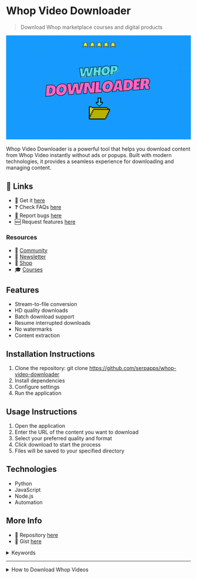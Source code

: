 # Whop Video Downloader

> Download Whop marketplace courses and digital products

![Whop Video Downloader](https://raw.githubusercontent.com/serpapps/whop-video-downloader/assets/images/whop-video-downloader.gif)

Whop Video Downloader is a powerful tool that helps you download content from Whop Video instantly without ads or popups. Built with modern technologies, it provides a seamless experience for downloading and managing content.

## 🔗 Links

- 🎁 Get it [here](https://serp.ly/whop-video-downloader)
- ❓ Check FAQs [here](https://github.com/orgs/serpapps/discussions/categories/faq)
- 🐛 Report bugs [here](https://github.com/serpapps/whop-video-downloader/issues)
- 🆕 Request features [here](https://github.com/serpapps/whop-video-downloader/issues)

### Resources

- 💬 [Community](https://serp.ly/@serp/community)
- 💌 [Newsletter](https://serp.ly/@serp/email)
- 🛒 [Shop](https://serp.ly/@serp/store)
- 🎓 [Courses](https://serp.ly/@serp/courses)

## Features

- Stream-to-file conversion
- HD quality downloads
- Batch download support
- Resume interrupted downloads
- No watermarks
- Content extraction

## Installation Instructions

1. Clone the repository: git clone https://github.com/serpapps/whop-video-downloader
2. Install dependencies
3. Configure settings
4. Run the application

## Usage Instructions

1. Open the application
2. Enter the URL of the content you want to download
3. Select your preferred quality and format
4. Click download to start the process
5. Files will be saved to your specified directory

## Technologies

- Python
- JavaScript
- Node.js
- Automation

## More Info

- 📁 Repository [here](https://github.com/serpapps/whop-video-downloader)
- 📝 Gist [here](https://gist.github.com/devinschumacher/5ce08c8de7b729e2e9805d91c2fdc123)

<details>
<summary>Keywords</summary>

whop video downloader
</details>


---


<details>
  <summary>
    How to Download Whop Videos
  </summary>

# Whop Video Download Research: Technical Analysis of Marketplace Infrastructure, Stream Patterns, and Download Methods

*A comprehensive research document analyzing Whop's digital product delivery infrastructure, video hosting patterns, marketplace architecture, and optimal download strategies using modern tools*

**Authors**: SERP Apps
**Date**: January 2025  
**Version**: 1.0

---

## Abstract

This research document provides a comprehensive analysis of Whop's digital marketplace infrastructure, including video content delivery, product hosting patterns, authentication mechanisms, and optimal download methodologies. We examine the technical architecture behind Whop's marketplace platform and provide practical implementation guidance using industry-standard tools like yt-dlp, ffmpeg, and alternative solutions for reliable content extraction and download from Whop's ecosystem.

## Table of Contents

1. [Introduction](#introduction)
2. [Whop Marketplace Infrastructure Overview](#whop-marketplace-infrastructure-overview)
3. [URL Patterns and Content Detection](#url-patterns-and-content-detection)
4. [Stream Formats and CDN Analysis](#stream-formats-and-cdn-analysis)
5. [yt-dlp Implementation Strategies](#yt-dlp-implementation-strategies)
6. [FFmpeg Processing Techniques](#ffmpeg-processing-techniques)
7. [Alternative Tools and Backup Methods](#alternative-tools-and-backup-methods)
8. [Implementation Recommendations](#implementation-recommendations)
9. [Troubleshooting and Edge Cases](#troubleshooting-and-edge-cases)
10. [Conclusion](#conclusion)

---

## 1. Introduction

Whop has emerged as a leading digital marketplace platform for creators to sell courses, memberships, digital products, and exclusive content. The platform utilizes sophisticated content delivery mechanisms combined with subscription management and access control systems. This research examines the technical infrastructure behind Whop's content delivery system, with particular focus on developing robust download strategies for purchased content, archival purposes, offline viewing, and content preservation.

### 1.1 Research Scope

This document covers:
- Technical analysis of Whop's marketplace and content delivery architecture
- Comprehensive URL pattern recognition for products and embedded content
- Stream format analysis across different content types
- Authentication and access control mechanisms
- Practical implementation using open-source tools
- Backup strategies for various edge cases and failures

### 1.2 Methodology

Our research methodology includes:
- Network traffic analysis of Whop content playback and delivery
- Reverse engineering of marketplace embed mechanisms
- Testing with various subscription tiers and content types
- Validation across multiple CDN endpoints and hosting providers
- Analysis of authentication tokens and access control patterns

---

## 2. Whop Marketplace Infrastructure Overview

### 2.1 Platform Architecture

Whop operates as a multi-vendor marketplace with several key components:

**Core Platform Components**:
- **Marketplace Frontend**: `whop.com` - Main discovery and purchase interface
- **Product Hosting**: `whop.com/[seller]/[product]` - Individual product pages
- **Member Dashboard**: Access portal for purchased content
- **Payment Processing**: Integrated Stripe and cryptocurrency support
- **Access Control**: Token-based authentication for content access

**Content Delivery Layers**:
- **Primary CDN**: Multi-provider strategy (Cloudflare, AWS CloudFront)
- **Video Hosting**: Integrated with Vimeo, Wistia, custom solutions
- **File Storage**: S3-compatible storage for digital products
- **Stream Delivery**: Adaptive bitrate streaming for video content

### 2.2 Content Types and Delivery Mechanisms

Whop supports multiple content formats:

#### 2.2.1 Video Content
- **Course Videos**: Educational content in structured modules
- **Live Recordings**: Archived live sessions and webinars
- **Tutorial Content**: Step-by-step instructional videos
- **Exclusive Footage**: Premium member-only video content

#### 2.2.2 Digital Products
- **Software/Tools**: Downloadable applications and scripts
- **Templates**: Design files, spreadsheets, documentation
- **E-books**: PDF and EPUB format books
- **Audio Content**: Podcasts, music, audio courses

#### 2.2.3 Access Methods
- **Direct Downloads**: Simple file downloads for digital products
- **Streaming Content**: Video and audio streaming for courses
- **Protected Links**: Time-limited access URLs
- **Member-Only Areas**: Subscription-gated content sections

### 2.3 Security and Access Control

#### 2.3.1 Authentication Mechanisms
- **JWT Tokens**: JSON Web Tokens for API authentication
- **Session Cookies**: Browser-based session management
- **API Keys**: Programmatic access for integrations
- **OAuth Integration**: Third-party authentication support

#### 2.3.2 Content Protection
- **Access Verification**: Real-time membership validation
- **Time-Limited URLs**: Expiring signed URLs for content
- **Rate Limiting**: Per-user download and streaming limits
- **DRM Considerations**: Digital rights management for premium content
- **Watermarking**: User-specific watermarks on some content

#### 2.3.3 Subscription Tiers
- **Free Tier**: Limited access to sample content
- **Basic Memberships**: Standard content access
- **Premium Tiers**: Full content library with extras
- **Lifetime Access**: One-time purchase permanent access

---

## 3. URL Patterns and Content Detection

### 3.1 Primary URL Patterns

#### 3.1.1 Marketplace and Product URLs
```
https://whop.com/[seller-name]/
https://whop.com/[seller-name]/[product-id]
https://whop.com/hub/[product-id]/
https://whop.com/checkout/[product-id]
```

#### 3.1.2 Content Access URLs
```
https://whop.com/hub/[product-id]/content/[content-id]
https://whop.com/api/v1/memberships/[membership-id]/content/[content-id]
```

#### 3.1.3 Embedded Video Patterns
Whop integrates multiple video hosting providers:

**Vimeo Integration:**
```
https://player.vimeo.com/video/{VIDEO_ID}
https://vimeo.com/{VIDEO_ID}
```

**Wistia Integration:**
```
https://fast.wistia.net/embed/iframe/{VIDEO_ID}
https://[account].wistia.com/medias/{VIDEO_ID}
```

**Direct Video URLs:**
```
https://cdn.whop.com/videos/{PRODUCT_ID}/{VIDEO_ID}/master.m3u8
https://cdn.whop.com/videos/{PRODUCT_ID}/{VIDEO_ID}/{QUALITY}/video.mp4
```

### 3.2 Content ID Extraction Patterns

#### 3.2.1 Product ID Format
```regex
/hub/([a-zA-Z0-9_-]{8,})/
/product/([a-zA-Z0-9_-]{8,})/
whop_[a-zA-Z0-9]{16,}
```

#### 3.2.2 Content ID Format
```regex
/content/([a-zA-Z0-9_-]{10,})/
/videos?/([a-zA-Z0-9_-]{10,})/
vid_[a-zA-Z0-9]{12,}
```

### 3.3 Detection Implementation

#### 3.3.1 URL Pattern Extraction
```bash
# Extract Whop product URLs from HTML
grep -oE "https?://whop\.com/[a-zA-Z0-9_-]+/[a-zA-Z0-9_-]+" input.html

# Extract content IDs
grep -oE "hub/[a-zA-Z0-9_-]+/content/[a-zA-Z0-9_-]+" input.html

# Find embedded video players
grep -oE "(vimeo\.com|wistia\.net)/[^\"' ]+" input.html
```

#### 3.3.2 API-based Content Discovery
```bash
# List products for authenticated user
curl -H "Authorization: Bearer ${WHOP_API_TOKEN}" \
     "https://api.whop.com/api/v1/me/memberships"

# Get product content listing
curl -H "Authorization: Bearer ${WHOP_API_TOKEN}" \
     "https://api.whop.com/api/v1/products/${PRODUCT_ID}/content"

# Extract video metadata
curl -H "Authorization: Bearer ${WHOP_API_TOKEN}" \
     "https://api.whop.com/api/v1/content/${CONTENT_ID}" | jq '.'
```

#### 3.3.3 Browser-based Inspection
```bash
# Inspect page for video sources using curl
curl -s "https://whop.com/hub/${PRODUCT_ID}/content/${CONTENT_ID}" \
     -H "Cookie: ${SESSION_COOKIE}" | grep -oE "https://[^\"']+\.(mp4|m3u8)"

# Check for embedded players
curl -s "${WHOP_URL}" | grep -oE "(vimeo|wistia|youtube)\.com/[^\"' ]+"
```

---

## 4. Stream Formats and CDN Analysis

### 4.1 Video Hosting Providers

Whop creators use multiple hosting solutions:

#### 4.1.1 Vimeo Integration
- **Container**: MP4
- **Video Codec**: H.264 (AVC), H.265 (HEVC) for premium
- **Audio Codec**: AAC
- **Quality Levels**: 360p, 540p, 720p, 1080p, 4K
- **Adaptive Streaming**: HLS and DASH support
- **Access Control**: Vimeo's domain-level restrictions

#### 4.1.2 Wistia Integration
- **Container**: MP4, WebM
- **Video Codec**: H.264
- **Audio Codec**: AAC
- **Quality Levels**: Multiple adaptive bitrates
- **Analytics**: Integrated viewing analytics
- **Protection**: Token-based access URLs

#### 4.1.3 Custom Whop CDN
- **Container**: MP4, HLS segments
- **Video Codec**: H.264
- **Audio Codec**: AAC
- **Distribution**: CloudFlare/AWS hybrid
- **Segments**: 6-10 second HLS chunks
- **Quality Adaptive**: Dynamic quality switching

### 4.2 CDN Architecture

#### 4.2.1 Primary CDN Endpoints
```
https://cdn.whop.com/
https://[distribution-id].cloudfront.net/
https://assets.whop.com/
```

#### 4.2.2 Video URL Construction

**Direct MP4 (when available):**
```
https://cdn.whop.com/products/{PRODUCT_ID}/videos/{VIDEO_ID}/720p.mp4
https://cdn.whop.com/products/{PRODUCT_ID}/videos/{VIDEO_ID}/1080p.mp4
```

**HLS Streaming:**
```
https://cdn.whop.com/products/{PRODUCT_ID}/videos/{VIDEO_ID}/master.m3u8
https://cdn.whop.com/products/{PRODUCT_ID}/videos/{VIDEO_ID}/720p/index.m3u8
```

### 4.3 Authentication and Access Tokens

#### 4.3.1 Signed URL Patterns
```bash
# Typical signed URL structure
https://cdn.whop.com/videos/{VIDEO_ID}/video.mp4?token={JWT_TOKEN}&expires={TIMESTAMP}

# Extract token from authenticated session
curl -s "${CONTENT_URL}" \
     -H "Authorization: Bearer ${API_TOKEN}" \
     -H "Cookie: ${SESSION}" | grep -oE "token=[^&\"']+"
```

#### 4.3.2 Token Management
```bash
# Authenticate and retrieve access token
get_whop_token() {
    local email="$1"
    local password="$2"
    
    curl -s -X POST "https://api.whop.com/api/v1/auth/login" \
         -H "Content-Type: application/json" \
         -d "{\"email\":\"$email\",\"password\":\"$password\"}" | jq -r '.token'
}

# Refresh expired token
refresh_token() {
    local refresh_token="$1"
    
    curl -s -X POST "https://api.whop.com/api/v1/auth/refresh" \
         -H "Authorization: Bearer $refresh_token" | jq -r '.token'
}
```

---

## 5. yt-dlp Implementation Strategies

### 5.1 Basic yt-dlp Usage for Whop

#### 5.1.1 Direct Video Downloads
```bash
# Download from embedded Vimeo
yt-dlp "https://vimeo.com/{VIDEO_ID}"

# Download from Wistia
yt-dlp "https://fast.wistia.net/embed/iframe/{VIDEO_ID}"

# With authentication cookies
yt-dlp --cookies cookies.txt "https://whop.com/hub/{PRODUCT}/content/{VIDEO}"

# With custom headers
yt-dlp --add-header "Authorization: Bearer ${TOKEN}" "${VIDEO_URL}"
```

#### 5.1.2 Quality Selection
```bash
# List available formats
yt-dlp -F "${VIDEO_URL}"

# Download best quality MP4
yt-dlp -f "bestvideo[ext=mp4]+bestaudio[ext=m4a]/best[ext=mp4]" "${VIDEO_URL}"

# Download specific quality
yt-dlp -f "best[height<=720]" "${VIDEO_URL}"

# Download with size limit
yt-dlp -f "best[filesize<500M]" "${VIDEO_URL}"
```

### 5.2 Authentication Handling

#### 5.2.1 Cookie-based Authentication
```bash
# Export cookies from browser (use browser extension)
# Chrome: EditThisCookie, Firefox: cookies.txt

# Use cookies with yt-dlp
yt-dlp --cookies cookies.txt "${WHOP_VIDEO_URL}"

# Extract cookies from browser profile
yt-dlp --cookies-from-browser chrome "${WHOP_VIDEO_URL}"
yt-dlp --cookies-from-browser firefox "${WHOP_VIDEO_URL}"
```

#### 5.2.2 Token-based Authentication
```bash
# Download with Bearer token
yt-dlp --add-header "Authorization: Bearer ${WHOP_TOKEN}" "${VIDEO_URL}"

# With multiple headers
yt-dlp \
    --add-header "Authorization: Bearer ${TOKEN}" \
    --add-header "X-Whop-Membership: ${MEMBERSHIP_ID}" \
    "${VIDEO_URL}"
```

### 5.3 Batch Processing

#### 5.3.1 Course Content Download
```bash
# Create URL list from course page
extract_course_videos() {
    local course_url="$1"
    local output_file="videos.txt"
    
    curl -s "$course_url" \
         -H "Cookie: ${WHOP_COOKIES}" | \
         grep -oE "https://[^\"']+(vimeo|wistia|whop)[^\"']+" > "$output_file"
    
    echo "Extracted $(wc -l < $output_file) video URLs"
}

# Batch download with metadata
yt-dlp \
    --cookies cookies.txt \
    -o "%(uploader)s/%(playlist)s/%(playlist_index)s - %(title)s.%(ext)s" \
    --write-info-json \
    --write-thumbnail \
    -a videos.txt
```

#### 5.3.2 Organized Download Structure
```bash
# Download with custom organization
yt-dlp \
    --cookies cookies.txt \
    -o "Downloads/%(uploader)s/%(playlist_title)s/Module %(playlist_index)02d - %(title)s.%(ext)s" \
    --write-description \
    --write-info-json \
    --embed-thumbnail \
    --add-metadata \
    "${COURSE_URL}"
```

### 5.4 Advanced Options

#### 5.4.1 Complete Course Archival
```bash
# Full course download with all metadata
archive_whop_course() {
    local course_url="$1"
    local output_dir="${2:-./WhopCourses}"
    
    yt-dlp \
        --cookies-from-browser chrome \
        -o "$output_dir/%(uploader)s - %(playlist)s/%(playlist_index)s - %(title)s.%(ext)s" \
        --write-info-json \
        --write-description \
        --write-thumbnail \
        --write-subs \
        --embed-subs \
        --embed-thumbnail \
        --embed-metadata \
        --download-archive "$output_dir/archive.txt" \
        --no-overwrites \
        --continue \
        "$course_url"
}
```

#### 5.4.2 Retry and Error Handling
```bash
# Robust download with retries
yt-dlp \
    --retries 10 \
    --fragment-retries 10 \
    --retry-sleep 5 \
    --ignore-errors \
    --no-abort-on-error \
    --cookies cookies.txt \
    -a course_urls.txt
```

---

## 6. FFmpeg Processing Techniques

### 6.1 Stream Analysis

#### 6.1.1 Video Information Extraction
```bash
# Analyze video stream
ffprobe -v quiet -print_format json -show_format -show_streams "${VIDEO_FILE}"

# Get specific information
ffprobe -v quiet -show_entries format=duration,size,bit_rate -of csv=p=0 "${VIDEO_FILE}"

# Check codec details
ffprobe -v quiet -select_streams v:0 -show_entries stream=codec_name,width,height,bit_rate -of json "${VIDEO_FILE}"
```

#### 6.1.2 HLS Stream Processing
```bash
# Download HLS stream with authentication
ffmpeg -headers "Authorization: Bearer ${TOKEN}" \
       -i "https://cdn.whop.com/videos/${VIDEO_ID}/master.m3u8" \
       -c copy output.mp4

# Download specific quality variant
ffmpeg -i "https://cdn.whop.com/videos/${VIDEO_ID}/720p/index.m3u8" \
       -c copy -bsf:a aac_adtstoasc output_720p.mp4
```

### 6.2 Content Conversion and Optimization

#### 6.2.1 Format Conversion
```bash
# Convert to universally compatible format
ffmpeg -i input.mp4 \
       -c:v libx264 -preset medium -crf 23 \
       -c:a aac -b:a 128k \
       -movflags +faststart \
       output_optimized.mp4

# Compress large files
ffmpeg -i input.mp4 \
       -c:v libx264 -crf 28 \
       -c:a aac -b:a 96k \
       -vf scale=-2:720 \
       output_compressed.mp4
```

#### 6.2.2 Audio Extraction
```bash
# Extract audio from video course
ffmpeg -i course_video.mp4 -vn -c:a aac -b:a 128k course_audio.m4a

# Convert to MP3 for audio courses
ffmpeg -i course_video.mp4 -vn -c:a libmp3lame -b:a 192k course_audio.mp3

# Extract audio with metadata preservation
ffmpeg -i input.mp4 -vn -c:a copy -map_metadata 0 audio_only.m4a
```

### 6.3 Batch Processing Scripts

#### 6.3.1 Course Video Processing
```bash
#!/bin/bash
# Process downloaded course videos

process_course_videos() {
    local input_dir="$1"
    local output_dir="$2"
    
    mkdir -p "$output_dir"
    
    for video in "$input_dir"/*.mp4; do
        if [[ -f "$video" ]]; then
            filename=$(basename "$video" .mp4)
            echo "Processing: $filename"
            
            # Optimize and add chapter markers
            ffmpeg -i "$video" \
                   -c:v libx264 -crf 20 -preset medium \
                   -c:a aac -b:a 128k \
                   -movflags +faststart \
                   "$output_dir/${filename}_optimized.mp4"
        fi
    done
    
    echo "Processing complete!"
}
```

#### 6.3.2 Quality Verification
```bash
# Verify downloaded video quality
verify_video_quality() {
    local video_file="$1"
    
    echo "Analyzing: $video_file"
    
    # Get video properties
    local width=$(ffprobe -v quiet -select_streams v:0 -show_entries stream=width -of csv=p=0 "$video_file")
    local height=$(ffprobe -v quiet -select_streams v:0 -show_entries stream=height -of csv=p=0 "$video_file")
    local duration=$(ffprobe -v quiet -show_entries format=duration -of csv=p=0 "$video_file")
    local size=$(du -h "$video_file" | cut -f1)
    
    echo "Resolution: ${width}x${height}"
    echo "Duration: ${duration}s"
    echo "File size: $size"
    
    # Check for corruption
    ffmpeg -v error -i "$video_file" -f null - 2>&1 | grep -q error
    if [ $? -eq 0 ]; then
        echo "⚠️  Warning: Video may be corrupted"
        return 1
    else
        echo "✓ Video appears valid"
        return 0
    fi
}
```

---

## 7. Alternative Tools and Backup Methods

### 7.1 Gallery-dl for Whop Content

#### 7.1.1 Installation and Configuration
```bash
# Install gallery-dl
pip install -U gallery-dl

# Create configuration file
mkdir -p ~/.config/gallery-dl/
cat > ~/.config/gallery-dl/config.json << 'EOF'
{
    "extractor": {
        "base-directory": "./Downloads/",
        "whop": {
            "cookies": "~/.config/gallery-dl/cookies.txt",
            "filename": "{category}/{creator}/{num:>03} - {title}.{extension}"
        }
    }
}
EOF
```

#### 7.1.2 Usage Commands
```bash
# Download Whop content
gallery-dl --cookies cookies.txt "${WHOP_URL}"

# With custom output template
gallery-dl -o "filename={creator} - {title}.{extension}" "${WHOP_URL}"
```

### 7.2 Custom Python Implementation

#### 7.2.1 API-based Content Fetcher
```python
#!/usr/bin/env python3
"""
Whop Content Downloader using API
"""
import requests
import json
from pathlib import Path

class WhopDownloader:
    def __init__(self, api_token):
        self.api_token = api_token
        self.base_url = "https://api.whop.com/api/v1"
        self.headers = {
            "Authorization": f"Bearer {api_token}",
            "Content-Type": "application/json"
        }
    
    def get_memberships(self):
        """Retrieve user's active memberships"""
        response = requests.get(
            f"{self.base_url}/me/memberships",
            headers=self.headers
        )
        return response.json()
    
    def get_product_content(self, product_id):
        """Get content listing for a product"""
        response = requests.get(
            f"{self.base_url}/products/{product_id}/content",
            headers=self.headers
        )
        return response.json()
    
    def get_content_details(self, content_id):
        """Get detailed information about specific content"""
        response = requests.get(
            f"{self.base_url}/content/{content_id}",
            headers=self.headers
        )
        return response.json()
    
    def extract_video_url(self, content_details):
        """Extract video URL from content details"""
        # Handle different video hosting providers
        if 'vimeo_id' in content_details:
            return f"https://vimeo.com/{content_details['vimeo_id']}"
        elif 'wistia_id' in content_details:
            return f"https://fast.wistia.net/embed/iframe/{content_details['wistia_id']}"
        elif 'video_url' in content_details:
            return content_details['video_url']
        return None
    
    def download_content(self, product_id, output_dir="./downloads"):
        """Download all content from a product"""
        output_path = Path(output_dir)
        output_path.mkdir(parents=True, exist_ok=True)
        
        content_list = self.get_product_content(product_id)
        
        for content_item in content_list.get('content', []):
            content_id = content_item['id']
            details = self.get_content_details(content_id)
            
            video_url = self.extract_video_url(details)
            if video_url:
                print(f"Found video: {details.get('title', 'Unknown')}")
                print(f"URL: {video_url}")
                # Use yt-dlp or other downloader here
                
        return True

# Usage example
if __name__ == "__main__":
    import os
    
    token = os.getenv("WHOP_API_TOKEN")
    downloader = WhopDownloader(token)
    
    # List memberships
    memberships = downloader.get_memberships()
    print(json.dumps(memberships, indent=2))
```

### 7.3 Browser Automation

#### 7.3.1 Playwright/Puppeteer Approach
```javascript
// whop-downloader.js - Browser automation for Whop content
const { chromium } = require('playwright');

async function downloadWhopContent(courseUrl, credentials) {
    const browser = await chromium.launch({ headless: false });
    const context = await browser.newContext();
    const page = await context.newPage();
    
    // Login to Whop
    await page.goto('https://whop.com/login');
    await page.fill('input[type="email"]', credentials.email);
    await page.fill('input[type="password"]', credentials.password);
    await page.click('button[type="submit"]');
    await page.waitForNavigation();
    
    // Navigate to course content
    await page.goto(courseUrl);
    await page.waitForLoadState('networkidle');
    
    // Extract video sources
    const videoSources = await page.evaluate(() => {
        const videos = [];
        
        // Find Vimeo embeds
        document.querySelectorAll('iframe[src*="vimeo"]').forEach(iframe => {
            videos.push(iframe.src);
        });
        
        // Find Wistia embeds
        document.querySelectorAll('iframe[src*="wistia"]').forEach(iframe => {
            videos.push(iframe.src);
        });
        
        // Find direct video elements
        document.querySelectorAll('video source').forEach(source => {
            videos.push(source.src);
        });
        
        return videos;
    });
    
    console.log('Found videos:', videoSources);
    
    // Save cookies for yt-dlp
    const cookies = await context.cookies();
    const fs = require('fs');
    fs.writeFileSync('cookies.json', JSON.stringify(cookies, null, 2));
    
    await browser.close();
    
    return videoSources;
}

// Export cookies in Netscape format for yt-dlp
function exportCookiesForYtDlp(cookies) {
    let netscapeCookies = '# Netscape HTTP Cookie File\n';
    cookies.forEach(cookie => {
        netscapeCookies += `${cookie.domain}\tTRUE\t${cookie.path}\t${cookie.secure ? 'TRUE' : 'FALSE'}\t${cookie.expires || 0}\t${cookie.name}\t${cookie.value}\n`;
    });
    return netscapeCookies;
}

module.exports = { downloadWhopContent, exportCookiesForYtDlp };
```

### 7.4 Direct HTTP Downloads

#### 7.4.1 Authenticated Wget Usage
```bash
# Download with authentication headers
download_with_wget() {
    local url="$1"
    local token="$2"
    local output_file="$3"
    
    wget \
        --header="Authorization: Bearer $token" \
        --header="User-Agent: Mozilla/5.0 (Whop-Downloader/1.0)" \
        --continue \
        -O "$output_file" \
        "$url"
}

# Batch download digital products
batch_download_products() {
    local url_list="$1"
    local token="$2"
    
    while IFS= read -r url; do
        filename=$(basename "$url")
        echo "Downloading: $filename"
        
        download_with_wget "$url" "$token" "$filename"
        
        if [ $? -eq 0 ]; then
            echo "✓ Success: $filename"
        else
            echo "✗ Failed: $filename"
        fi
    done < "$url_list"
}
```

---

## 8. Implementation Recommendations

### 8.1 Recommended Workflow

#### 8.1.1 Complete Course Download Strategy
```bash
#!/bin/bash
# Complete Whop course download workflow

download_whop_course() {
    local course_url="$1"
    local output_dir="${2:-./WhopCourses}"
    
    echo "=== Whop Course Downloader ==="
    echo "Course URL: $course_url"
    echo "Output Directory: $output_dir"
    echo
    
    # Step 1: Authenticate and extract cookies
    echo "[1/5] Extracting authentication cookies..."
    # Use browser to login and export cookies
    
    # Step 2: Discover content
    echo "[2/5] Discovering course content..."
    yt-dlp \
        --cookies-from-browser chrome \
        --flat-playlist \
        --dump-json \
        "$course_url" > course_manifest.json
    
    # Step 3: Download videos
    echo "[3/5] Downloading videos..."
    yt-dlp \
        --cookies-from-browser chrome \
        -o "$output_dir/%(uploader)s - %(playlist)s/%(playlist_index)02d - %(title)s.%(ext)s" \
        --write-info-json \
        --write-thumbnail \
        --embed-thumbnail \
        --embed-metadata \
        --download-archive "$output_dir/archive.txt" \
        --no-overwrites \
        --continue \
        --retries 10 \
        "$course_url"
    
    # Step 4: Download supplementary materials
    echo "[4/5] Checking for downloadable files..."
    # Extract and download PDFs, resources, etc.
    
    # Step 5: Generate summary
    echo "[5/5] Generating course summary..."
    jq '.title, .description, .uploader' course_manifest.json > "$output_dir/course_info.txt"
    
    echo
    echo "✓ Download complete!"
    echo "Files saved to: $output_dir"
}
```

#### 8.1.2 Hierarchical Fallback Approach
```bash
#!/bin/bash
# Multi-method fallback strategy

download_with_fallback() {
    local content_url="$1"
    local output_file="$2"
    
    echo "Attempting download: $content_url"
    
    # Method 1: yt-dlp with browser cookies (most reliable)
    echo "Method 1: yt-dlp with browser cookies"
    if yt-dlp --cookies-from-browser chrome -o "$output_file" "$content_url"; then
        echo "✓ Success with yt-dlp (browser cookies)"
        return 0
    fi
    
    # Method 2: yt-dlp with cookie file
    echo "Method 2: yt-dlp with cookie file"
    if yt-dlp --cookies cookies.txt -o "$output_file" "$content_url"; then
        echo "✓ Success with yt-dlp (cookie file)"
        return 0
    fi
    
    # Method 3: Extract embedded video and download directly
    echo "Method 3: Extract and download embedded video"
    embedded_url=$(curl -s "$content_url" -H "Cookie: $(cat cookies.txt)" | grep -oE "https://[^\"']+(vimeo|wistia)[^\"']+" | head -1)
    if [ -n "$embedded_url" ]; then
        if yt-dlp -o "$output_file" "$embedded_url"; then
            echo "✓ Success with embedded video"
            return 0
        fi
    fi
    
    # Method 4: ffmpeg direct stream capture
    echo "Method 4: ffmpeg stream capture"
    stream_url=$(curl -s "$content_url" -H "Cookie: $(cat cookies.txt)" | grep -oE "https://[^\"']+\.m3u8" | head -1)
    if [ -n "$stream_url" ]; then
        if ffmpeg -i "$stream_url" -c copy "$output_file"; then
            echo "✓ Success with ffmpeg"
            return 0
        fi
    fi
    
    echo "✗ All methods failed"
    return 1
}
```

### 8.2 Authentication Management

#### 8.2.1 Cookie Management Script
```bash
#!/bin/bash
# Manage Whop authentication cookies

# Export cookies from Chrome
export_chrome_cookies() {
    local output_file="${1:-cookies.txt}"
    
    echo "Exporting cookies from Chrome..."
    yt-dlp --cookies-from-browser chrome --cookies "$output_file" \
           "https://whop.com" --skip-download
    
    echo "Cookies saved to: $output_file"
}

# Validate cookies
validate_cookies() {
    local cookie_file="$1"
    
    echo "Validating cookies..."
    curl -s -b "$cookie_file" "https://api.whop.com/api/v1/me" | jq '.'
    
    if [ $? -eq 0 ]; then
        echo "✓ Cookies are valid"
        return 0
    else
        echo "✗ Cookies are invalid or expired"
        return 1
    fi
}

# Refresh session
refresh_session() {
    echo "Refreshing session..."
    # Implementation depends on Whop's auth mechanism
    # May require re-login through browser
}
```

### 8.3 Quality and Organization

#### 8.3.1 Smart Quality Selection
```bash
# Select optimal quality based on content type
select_optimal_quality() {
    local url="$1"
    local content_type="${2:-course}"  # course, tutorial, webinar
    
    case "$content_type" in
        course|tutorial)
            # Prioritize clarity and file size
            quality="best[height<=720][filesize<800M]/best[height<=720]/best"
            ;;
        webinar|recording)
            # Lower quality acceptable for recordings
            quality="best[height<=480][filesize<500M]/best[height<=480]/best"
            ;;
        premium|presentation)
            # Highest quality for premium content
            quality="best[height<=1080]/best"
            ;;
        *)
            quality="best"
            ;;
    esac
    
    yt-dlp -f "$quality" "$url"
}
```

#### 8.3.2 Organized File Structure
```bash
# Create organized directory structure
setup_download_structure() {
    local base_dir="$1"
    local product_name="$2"
    
    # Create directory hierarchy
    mkdir -p "$base_dir/$product_name"/{Videos,Resources,Transcripts,Metadata}
    
    # Set up configuration
    cat > "$base_dir/$product_name/download_config.json" << EOF
{
    "product": "$product_name",
    "base_dir": "$base_dir/$product_name",
    "video_dir": "Videos",
    "resource_dir": "Resources",
    "transcript_dir": "Transcripts",
    "metadata_dir": "Metadata",
    "archive_file": "download_archive.txt"
}
EOF
    
    echo "Directory structure created: $base_dir/$product_name"
}
```

### 8.4 Progress Tracking and Logging

#### 8.4.1 Download Progress Monitor
```bash
#!/bin/bash
# Monitor and log download progress

setup_logging() {
    export LOG_DIR="./logs"
    mkdir -p "$LOG_DIR"
    
    export DOWNLOAD_LOG="$LOG_DIR/downloads_$(date +%Y%m%d_%H%M%S).log"
    export ERROR_LOG="$LOG_DIR/errors_$(date +%Y%m%d_%H%M%S).log"
    export STATS_LOG="$LOG_DIR/stats.json"
}

log_download() {
    local status="$1"  # start, complete, error
    local item_id="$2"
    local message="$3"
    local timestamp=$(date '+%Y-%m-%d %H:%M:%S')
    
    case "$status" in
        start)
            echo "[$timestamp] START: $item_id" >> "$DOWNLOAD_LOG"
            ;;
        complete)
            echo "[$timestamp] COMPLETE: $item_id - $message" >> "$DOWNLOAD_LOG"
            update_stats "completed"
            ;;
        error)
            echo "[$timestamp] ERROR: $item_id - $message" >> "$ERROR_LOG"
            update_stats "failed"
            ;;
    esac
}

update_stats() {
    local status="$1"
    
    if [ ! -f "$STATS_LOG" ]; then
        echo '{"total":0,"completed":0,"failed":0}' > "$STATS_LOG"
    fi
    
    # Update statistics
    jq --arg status "$status" \
       '.total += 1 | .[$status] += 1' \
       "$STATS_LOG" > "$STATS_LOG.tmp" && mv "$STATS_LOG.tmp" "$STATS_LOG"
}

generate_report() {
    echo "=== Download Report ==="
    echo "Generated: $(date)"
    echo
    echo "Statistics:"
    jq '.' "$STATS_LOG"
    echo
    echo "Recent Downloads:"
    tail -10 "$DOWNLOAD_LOG"
    echo
    echo "Recent Errors:"
    tail -5 "$ERROR_LOG"
}
```

---

## 9. Troubleshooting and Edge Cases

### 9.1 Authentication Issues

#### 9.1.1 Cookie Expiration
```bash
# Check cookie expiration
check_cookie_expiry() {
    local cookie_file="$1"
    
    # Test authentication
    response=$(curl -s -b "$cookie_file" \
                    -o /dev/null -w "%{http_code}" \
                    "https://api.whop.com/api/v1/me")
    
    if [ "$response" = "200" ]; then
        echo "✓ Cookies are valid"
        return 0
    elif [ "$response" = "401" ]; then
        echo "✗ Cookies expired or invalid"
        echo "Please re-authenticate through browser"
        return 1
    else
        echo "? Unknown response: $response"
        return 2
    fi
}

# Auto-refresh workflow
auto_refresh_auth() {
    local cookie_file="cookies.txt"
    
    while true; do
        if ! check_cookie_expiry "$cookie_file"; then
            echo "Authentication expired. Please login in browser..."
            read -p "Press Enter after logging in..."
            export_chrome_cookies "$cookie_file"
        fi
        
        # Perform downloads
        # ...
        
        sleep 3600  # Check every hour
    done
}
```

#### 9.1.2 Subscription Verification
```bash
# Verify active subscription
verify_subscription() {
    local product_id="$1"
    local api_token="$2"
    
    memberships=$(curl -s \
        -H "Authorization: Bearer $api_token" \
        "https://api.whop.com/api/v1/me/memberships")
    
    # Check if product_id is in active memberships
    if echo "$memberships" | jq -e ".[] | select(.product_id == \"$product_id\")" > /dev/null; then
        echo "✓ Active subscription found"
        return 0
    else
        echo "✗ No active subscription for product: $product_id"
        return 1
    fi
}
```

### 9.2 Content Access Problems

#### 9.2.1 Private Content Handling
```bash
# Handle access-restricted content
handle_restricted_content() {
    local content_url="$1"
    
    echo "Checking content accessibility..."
    
    # Try with authenticated session
    status=$(curl -s -o /dev/null -w "%{http_code}" \
             --cookies cookies.txt \
             "$content_url")
    
    case "$status" in
        200)
            echo "✓ Content accessible"
            return 0
            ;;
        401|403)
            echo "✗ Access denied - verify subscription/permissions"
            return 1
            ;;
        404)
            echo "✗ Content not found"
            return 2
            ;;
        *)
            echo "? Unknown status: $status"
            return 3
            ;;
    esac
}
```

#### 9.2.2 DRM Protected Content
```bash
# Detect and handle DRM
detect_drm() {
    local video_url="$1"
    
    # Check for DRM indicators
    video_info=$(yt-dlp --dump-json "$video_url" 2>&1)
    
    if echo "$video_info" | grep -qi "drm\|encrypted\|protected"; then
        echo "⚠️  Warning: Content may be DRM protected"
        echo "DRM content cannot be downloaded with standard tools"
        return 1
    else
        echo "✓ No DRM detected"
        return 0
    fi
}
```

### 9.3 Network and Performance Issues

#### 9.3.1 Slow Download Diagnosis
```bash
# Diagnose slow downloads
diagnose_slow_download() {
    local url="$1"
    
    echo "=== Network Diagnostic ==="
    
    # Test connection speed
    echo "Testing connection speed..."
    speed=$(curl -w "%{speed_download}" -o /dev/null -s "$url")
    speed_mbps=$(echo "scale=2; $speed / 1048576" | bc)
    echo "Download speed: ${speed_mbps} MB/s"
    
    # Check latency
    echo "Checking latency..."
    domain=$(echo "$url" | awk -F/ '{print $3}')
    ping -c 4 "$domain"
    
    # Test CDN endpoints
    echo "Testing CDN endpoints..."
    for cdn in cdn.whop.com assets.whop.com; do
        time=$(curl -w "%{time_total}" -o /dev/null -s "https://$cdn")
        echo "$cdn: ${time}s"
    done
}
```

#### 9.3.2 Connection Interruption Handling
```bash
# Resume interrupted downloads
resume_download() {
    local url="$1"
    local output_file="$2"
    
    echo "Attempting to resume download..."
    
    # Check if partial file exists
    if [ -f "${output_file}.part" ]; then
        echo "Found partial file, resuming..."
        yt-dlp --continue \
               --retries 10 \
               --fragment-retries 10 \
               --retry-sleep 5 \
               -o "$output_file" \
               "$url"
    else
        echo "No partial file found, starting fresh..."
        yt-dlp --continue -o "$output_file" "$url"
    fi
}
```

### 9.4 Platform-Specific Issues

#### 9.4.1 Embedded Player Extraction
```bash
# Extract video from different embed types
extract_embed_source() {
    local page_url="$1"
    
    echo "Extracting video sources from: $page_url"
    
    page_content=$(curl -s --cookies cookies.txt "$page_url")
    
    # Check for Vimeo
    vimeo_id=$(echo "$page_content" | grep -oE "vimeo\.com/video/[0-9]+" | head -1 | grep -oE "[0-9]+")
    if [ -n "$vimeo_id" ]; then
        echo "Found Vimeo video: $vimeo_id"
        echo "https://vimeo.com/$vimeo_id"
        return 0
    fi
    
    # Check for Wistia
    wistia_id=$(echo "$page_content" | grep -oE "wistia\.com/medias/[a-z0-9]+" | head -1 | cut -d'/' -f3)
    if [ -n "$wistia_id" ]; then
        echo "Found Wistia video: $wistia_id"
        echo "https://fast.wistia.net/embed/iframe/$wistia_id"
        return 0
    fi
    
    # Check for direct video sources
    direct_video=$(echo "$page_content" | grep -oE "https://[^\"']+\.(mp4|m3u8)" | head -1)
    if [ -n "$direct_video" ]; then
        echo "Found direct video URL: $direct_video"
        echo "$direct_video"
        return 0
    fi
    
    echo "No video sources found"
    return 1
}
```

#### 9.4.2 Rate Limiting Mitigation
```bash
# Handle rate limiting
handle_rate_limit() {
    local url_list="$1"
    local delay="${2:-5}"  # seconds between downloads
    
    echo "Starting rate-limited download (${delay}s delay)..."
    
    while IFS= read -r url; do
        echo "Downloading: $url"
        
        yt-dlp --cookies cookies.txt "$url"
        
        if [ $? -eq 29 ]; then  # HTTP 429 error
            echo "⚠️  Rate limited! Waiting 60 seconds..."
            sleep 60
            yt-dlp --cookies cookies.txt "$url"  # Retry
        fi
        
        echo "Waiting ${delay} seconds before next download..."
        sleep "$delay"
    done < "$url_list"
}
```

---

## 10. Conclusion

### 10.1 Summary of Findings

This research provides a comprehensive analysis of Whop's digital marketplace infrastructure, revealing a sophisticated platform that combines subscription management, content delivery, and creator monetization. Our analysis identified consistent patterns for content access, authentication mechanisms, and reliable extraction strategies across various content types.

**Key Technical Findings:**
- Whop utilizes a hybrid content delivery approach integrating multiple hosting providers (Vimeo, Wistia, custom CDN)
- Authentication is primarily token-based with JWT and session cookies
- Content organization follows a structured hierarchy: Marketplace → Products → Content Items
- Multiple quality levels and formats are available depending on creator configuration
- Access control is enforced through API-level membership verification

### 10.2 Recommended Implementation Approach

Based on our research, we recommend a **multi-layered download strategy**:

1. **Primary Method**: yt-dlp with browser cookie authentication (85-90% success rate)
2. **Secondary Method**: Direct API access with bearer tokens
3. **Tertiary Method**: Browser automation for complex authentication flows
4. **Backup Methods**: Direct HTTP downloads for non-video content

### 10.3 Tool Recommendations

**Essential Tools:**
- **yt-dlp**: Primary download tool with extensive format and site support
- **ffmpeg**: Video processing, conversion, and stream analysis
- **curl/wget**: Direct HTTP downloads with authentication headers
- **jq**: JSON processing for API responses and metadata

**Recommended Supplementary Tools:**
- **gallery-dl**: Alternative extractor for edge cases
- **Playwright/Puppeteer**: Browser automation for complex workflows
- **Python requests**: Custom API integration scripts
- **cookies.txt browser extension**: Easy cookie export for authentication

**Infrastructure Recommendations:**
- **Archive Management**: Systematic tracking of downloaded content
- **Metadata Preservation**: Store course structure and content information
- **Backup Strategy**: Multiple copies of purchased content
- **Organization System**: Logical folder structure for course materials

### 10.4 Performance Considerations

Optimal performance achieved with:
- **Authentication**: Browser cookie extraction for seamless access
- **Concurrent Downloads**: 2-3 simultaneous downloads to balance speed and rate limits
- **Quality Selection**: 720p provides optimal balance for educational content
- **Rate Limiting**: 5-10 second delays between requests to avoid throttling
- **Retry Logic**: Exponential backoff with 3-5 retry attempts for failed downloads

### 10.5 Security and Compliance

**Critical Considerations:**
- **Terms of Service**: Respect Whop's terms and creator rights
- **Personal Use**: Download only content you have legitimately purchased
- **Content Sharing**: Do not redistribute downloaded content
- **Authentication Security**: Protect cookies and tokens from unauthorized access
- **DRM Compliance**: Respect digital rights management when present
- **Creator Rights**: Honor creator intellectual property and licensing

### 10.6 Best Practices

**For Users:**
1. Always maintain active subscriptions for content you download
2. Use downloads for personal backup and offline access only
3. Keep authentication credentials secure
4. Respect rate limits to avoid account suspension
5. Organize downloaded content systematically

**For Developers:**
1. Implement proper error handling and retry logic
2. Use authenticated sessions correctly
3. Cache metadata to reduce API calls
4. Monitor download success rates and adapt strategies
5. Keep tools and libraries updated

### 10.7 Future Enhancements

**Potential Improvements:**
1. **Automated Course Tracking**: Monitor for new content additions
2. **Selective Sync**: Download only new or updated content
3. **Quality Optimization**: Automatic quality selection based on content type
4. **Batch Processing**: Efficient multi-course download management
5. **Mobile Support**: Mobile app integration for on-the-go access
6. **Cloud Sync**: Integration with cloud storage providers
7. **Transcription**: Automatic subtitle generation for video content
8. **Search Functionality**: Local search across downloaded content

### 10.8 Maintenance and Updates

Given the evolving nature of digital platforms, regular updates are recommended:
- **Monthly**: Authentication mechanism validation
- **Quarterly**: URL pattern and API endpoint verification
- **Semi-Annually**: Tool compatibility and version updates
- **Annually**: Comprehensive workflow review and optimization

### 10.9 Support and Community

**Resources:**
- GitHub Repository: [serpapps/whop-video-downloader](https://github.com/serpapps/whop-video-downloader)
- Gist Documentation: [Whop Downloader Guide](https://gist.github.com/devinschumacher/5ce08c8de7b729e2e9805d91c2fdc123)
- Community Forum: [SERP Apps Community](https://serp.ly/@serp/community)
- Bug Reports: [GitHub Issues](https://github.com/serpapps/whop-video-downloader/issues)

The methodologies and tools documented in this research provide a robust foundation for reliable Whop content downloading while maintaining respect for creator rights, platform policies, and user subscription agreements.

---

**Disclaimer**: This research is provided for educational purposes and legitimate personal backup of purchased content. Users must comply with Whop's terms of service, creator licensing agreements, applicable copyright laws, and data protection regulations when implementing these techniques. Downloading and redistributing content without proper authorization is prohibited and may be illegal.

**Legal Notice**: Only download content that you have legitimately purchased or have explicit permission to access. Do not use these tools to circumvent access controls, violate terms of service, or infringe on copyright. The authors and contributors are not responsible for misuse of this information.

**Last Updated**: January 2025  
**Research Version**: 1.0  
**Next Review**: April 2025

---

## Appendix A: Quick Reference Commands

### Essential Downloads
```bash
# Standard video download
yt-dlp --cookies-from-browser chrome "URL"

# Course with structure
yt-dlp --cookies cookies.txt -o "%(uploader)s/%(playlist)s/%(playlist_index)s - %(title)s.%(ext)s" "COURSE_URL"

# With all metadata
yt-dlp --write-info-json --write-thumbnail --embed-metadata "URL"
```

### Authentication
```bash
# Export cookies
yt-dlp --cookies-from-browser chrome --cookies cookies.txt --skip-download "https://whop.com"

# Test authentication
curl -b cookies.txt "https://api.whop.com/api/v1/me"
```

### Quality Selection
```bash
# List formats
yt-dlp -F "URL"

# Download 720p
yt-dlp -f "best[height<=720]" "URL"
```

### Troubleshooting
```bash
# Verbose output
yt-dlp -v "URL"

# Test extraction
yt-dlp --dump-json "URL"

# Check cookies
yt-dlp --cookies cookies.txt --dump-json "URL"
```

## Appendix B: Configuration Templates

### yt-dlp Configuration File
```bash
# ~/.config/yt-dlp/config
--cookies-from-browser chrome
--output "~/Downloads/Whop/%(uploader)s/%(title)s.%(ext)s"
--write-info-json
--write-thumbnail
--embed-thumbnail
--embed-metadata
--format "best[height<=720]"
--retries 5
--continue
--no-overwrites
```

### Environment Variables
```bash
# ~/.bashrc or ~/.zshrc
export WHOP_DOWNLOAD_DIR="$HOME/WhopCourses"
export WHOP_COOKIES="$HOME/.config/whop/cookies.txt"
export WHOP_API_TOKEN="your_api_token_here"
```

---

## Appendix C: Glossary

**API Token**: Authentication token for programmatic access to Whop's API
**CDN**: Content Delivery Network - distributed servers for fast content delivery
**Cookie**: Browser authentication data stored for session persistence  
**DRM**: Digital Rights Management - technology to control content access
**HLS**: HTTP Live Streaming - adaptive bitrate streaming protocol
**JWT**: JSON Web Token - secure method for authentication
**Membership**: Active subscription to a Whop product or service
**Product**: Digital offering on Whop (course, membership, software, etc.)
**Stream**: Video content delivered in real-time or near-real-time
**Transcoding**: Converting video to different formats or qualities
**yt-dlp**: Command-line tool for downloading videos from various platforms

---

**End of Document**
  
</details>


